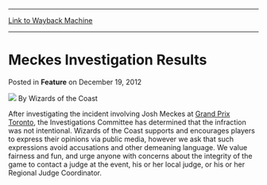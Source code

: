 
---
[Link to Wayback Machine](https://web.archive.org/web/20211022154353/https://magic.wizards.com/en/articles/archive/feature/meckes-investigation-results-2012-12-19)

[_metadata_:wayback_url]:- "https://magic.wizards.com/en/articles/archive/feature/meckes-investigation-results-2012-12-19"
[_metadata_:wayback_raw_url]:- "https://web.archive.org/web/20211022154353id_/https://magic.wizards.com/en/articles/archive/feature/meckes-investigation-results-2012-12-19"
[_metadata_:wayback_capture_timestamp]:- "2021-10-22 15:43:53+00:00"
[_metadata_:description]:- "After investigating the incident involving Josh Meckes at Grand Prix Toronto, the Investigations Committee has determined that the infraction was not intentional. Wizards of the Coast supports and encourages players to express their opinions via public media, however we ask that such expressions avoid accusations and other demeaning language. We value fairness and fun, and"
[_metadata_:generator]:- "Drupal 7 (http://drupal.org)"
---


Meckes Investigation Results
============================



 Posted in **Feature**
 on December 19, 2012 






![](https://media.magic.wizards.com/styles/auth_small/public/images/person/wizards_author.jpg)
By Wizards of the Coast











After investigating the incident involving Josh Meckes at [Grand Prix Toronto](/en/events/coverage/edel-tops-toronto), the Investigations Committee has determined that the infraction was not intentional. Wizards of the Coast supports and encourages players to express their opinions via public media, however we ask that such expressions avoid accusations and other demeaning language. We value fairness and fun, and urge anyone with concerns about the integrity of the game to contact a judge at the event, his or her local judge, or his or her Regional Judge Coordinator.







